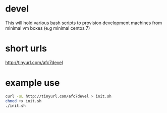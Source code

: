 # devel
This will hold various bash scripts to provision development machines from minimal vm boxes (e.g minimal centos 7)

# short urls
http://tinyurl.com/afc7devel

# example use
```bash
curl -sL http://tinyurl.com/afc7devel > init.sh
chmod +x init.sh
./init.sh
```
